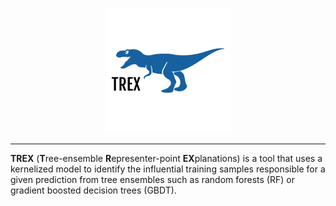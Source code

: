 <p align="center">
  <img src=logo.png?raw=true" alt="logo"/>
</p>

---
**TREX** (**T**ree-ensemble **R**epresenter-point **EX**planations) is a tool that uses a kernelized model to identify the influential training samples responsible for a given prediction from tree ensembles such as random forests (RF) or gradient boosted decision trees (GBDT).